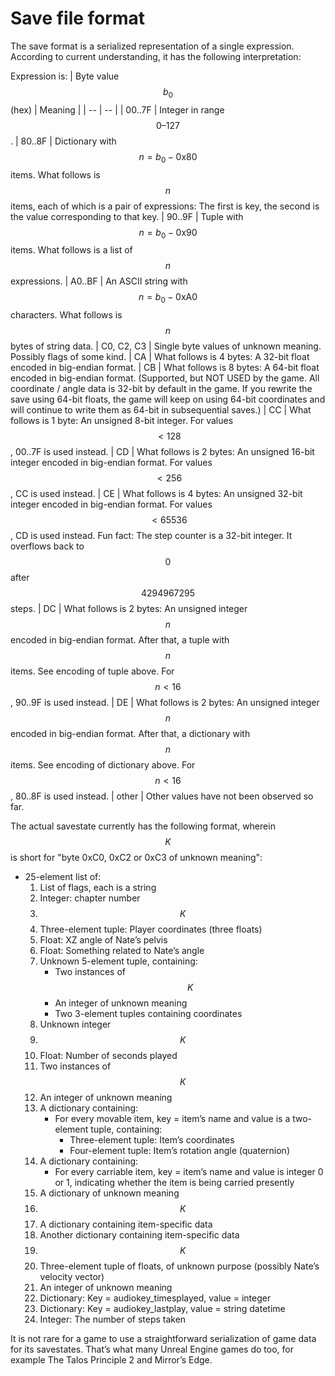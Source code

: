# Save file format

The save format is a serialized representation of a single expression.
According to current understanding, it has the following interpretation:

Expression is:
| Byte value $$b_0$$ (hex) | Meaning |
| -- | -- |
| 00..7F | Integer in range $$0–127$$.
| 80..8F | Dictionary with $$n = b_0-\text{0x}80$$ items. What follows is $$n$$ items, each of which is a pair of expressions: The first is key, the second is the value corresponding to that key.
| 90..9F | Tuple with $$n = b_0-\text{0x}90$$ items. What follows is a list of $$n$$ expressions.
| A0..BF | An ASCII string with $$n = b_0-\text{0xA}0$$ characters. What follows is $$n$$ bytes of string data.
| C0, C2, C3 | Single byte values of unknown meaning. Possibly flags of some kind.
| CA | What follows is 4 bytes: A 32-bit float encoded in big-endian format.
| CB | What follows is 8 bytes: A 64-bit float encoded in big-endian format. (Supported, but NOT USED by the game. All coordinate / angle data is 32-bit by default in the game. If you rewrite the save using 64-bit floats, the game will keep on using 64-bit coordinates and will continue to write them as 64-bit in subsequential saves.)
| CC | What follows is 1 byte: An unsigned 8-bit integer. For values $$<128$$, 00..7F is used instead.
| CD | What follows is 2 bytes: An unsigned 16-bit integer encoded in big-endian format. For values $$<256$$, CC is used instead.
| CE | What follows is 4 bytes: An unsigned 32-bit integer encoded in big-endian format. For values $$<65536$$, CD is used instead. Fun fact: The step counter is a 32-bit integer. It overflows back to $$0$$ after $$4294967295$$ steps.
| DC | What follows is 2 bytes: An unsigned integer $$n$$ encoded in big-endian format. After that, a tuple with $$n$$ items. See encoding of tuple above. For $$n<16$$, 90..9F is used instead.
| DE | What follows is 2 bytes: An unsigned integer $$n$$ encoded in big-endian format. After that, a dictionary with $$n$$ items. See encoding of dictionary above. For $$n<16$$, 80..8F is used instead.
| other | Other values have not been observed so far.

The actual savestate currently has the following format, wherein $$K$$ is short for "byte 0xC0, 0xC2 or 0xC3 of unknown meaning":
* 25-element list of:
    1. List of flags, each is a string
    1. Integer: chapter number
    1. $$K$$
    1. Three-element tuple: Player coordinates (three floats)
    1. Float: XZ angle of Nate’s pelvis
    1. Float: Something related to Nate’s angle
    1. Unknown 5-element tuple, containing:
        * Two instances of $$K$$
        * An integer of unknown meaning
        * Two 3-element tuples containing coordinates
    1. Unknown integer
    1. $$K$$
    1. Float: Number of seconds played
    1. Two instances of $$K$$
    1. An integer of unknown meaning
    1. A dictionary containing:
        * For every movable item, key = item’s name and value is a two-element tuple, containing:
            * Three-element tuple: Item’s coordinates
            * Four-element tuple: Item’s rotation angle (quaternion)
    1. A dictionary containing:
        * For every carriable item, key = item’s name and value is integer 0 or 1, indicating whether the item is being carried presently
    1. A dictionary of unknown meaning
    1. $$K$$
    1. A dictionary containing item-specific data
    1. Another dictionary containing item-specific data
    1. $$K$$
    1. Three-element tuple of floats, of unknown purpose (possibly Nate’s velocity vector)
    1. An integer of unknown meaning
    1. Dictionary: Key = audiokey_timesplayed, value = integer
    1. Dictionary: Key = audiokey_lastplay, value = string datetime
    1. Integer: The number of steps taken
    
It is not rare for a game to use a straightforward serialization of game
data for its savestates. That’s what many Unreal Engine games do too, for
example The Talos Principle 2 and Mirror’s Edge.
